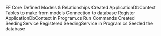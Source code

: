 EF Core
    Defined Models & Relationships
    Created ApplicationDbContext
        Tables to make from models
        Connection to database
    Register ApplicationDbContext in Program.cs
    Run Commands
    Created SeedingService
    Registered SeedingService in Program.cs
    Seeded the database
